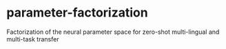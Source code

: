 # parameter-factorization
Factorization of the neural parameter space for zero-shot multi-lingual and multi-task transfer

